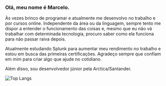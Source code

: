 ### Olá, meu nome é Marcelo.

<p>Às vezes brinco de programar e atualmente me desenvolvo no trabalho e por cursos online. Independente da área ou da linguagem, sempre tento me dispor a entender o funcionamento das coisas e, mesmo que eu não vá trabalhar com determinada tecnologia, procuro saber como ela funciona para não passar raiva depois.</p>
<p>Atualmente estudando Splunk para aumentar meu rendimento no trabalho e estou em busca das primeiras certificações. Agradeço sempre que confiam em mim para criar algo que ajude no cotidiano.</p>
<p>Além disso, sou desenvolvedor júnior pela Arctica/Santander.


<!-- ![Pixuca github stats](https://github-readme-stats.vercel.app/api?username=Pixuca&theme=vue) -->
![Top Langs](https://github-readme-stats.vercel.app/api/top-langs/?username=Pixuca&theme=vue&layout=compact&theme=transparent)

